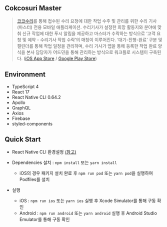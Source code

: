 ## Cokcosuri Master  

> [코코수리](https://cokcosuri.com)를 통해 접수된 수리 요청에 대한 작업 수주 및 관리를 위한 수리 기사(마스터) 전용 모바일 애플리케이션.
> 수리기사가 설정한 희망 활동지와 분야에 맞춰 신규 작업에 대한 푸시 알림을 제공하고 마스터가 수락하는 방식으로 ‘고객 요청 및 예약 - 수리기사 작업 수락’의 매칭이 이루어진다. ‘대기-진행-완료’ 구분 및 캘린더를 통해 작업 일정을 관리하며, 수리 기사가 앱을 통해 등록한 작업 완료 양식을 본사 담당자가 어드민을 통해 관리하는 방식으로 워크플로 시스템이 구축된다.
> ([iOS App Store](https://apps.apple.com/mn/app/%EC%BD%94%EC%BD%94%EC%88%98%EB%A6%AC-%EB%A7%88%EC%8A%A4%ED%84%B0/id1584942567) / [Google Play Store](https://play.google.com/store/apps/details?id=com.cokcosuri.masterapp&pli=1))

## Environment  

- TypeScript 4
- React 17
- React Native CLI 0.64.2
- Apollo
- GraphQL
- Axios
- Firebase
- styled-components

## Quick Start  

- React Native CLI 환경설정 [(참고)](https://reactnative-archive-august-2023.netlify.app/docs/0.64/environment-setup?guide=native)
  
- Dependencies 설치 : `npm install` 또는 `yarn install`
  - iOS의 경우 패키지 설치 완료 후 `npm run pod` 또는 `yarn pod`을 실행하여 Podfiles를 설치

- 실행 
  - iOS : `npm run ios` 또는 `yarn ios` 실행 후 Xcode Simulator를 통해 구동 확인
  - Android : `npm run android` 또는 `yarn android` 실행 후 Android Studio Emulator를 통해 구동 확인



 
